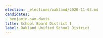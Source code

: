 ```yaml
---
election: _elections/oakland/2020-11-03.md
candidates:
- benjamin-sam-davis
title: School Board District 1
label: Oakland Unified School District
---
```

